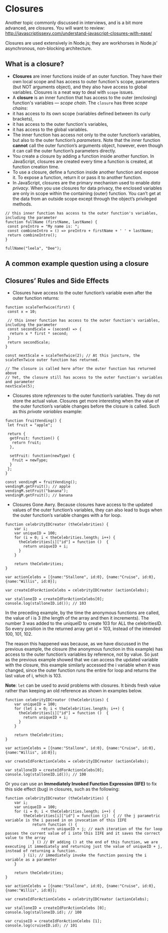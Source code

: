 # Closures
Another topic commonly discussed in interviews, and is a bit more advanced, are closures. You will want to review:
http://javascriptissexy.com/understand-javascript-closures-with-ease/

Closures are used extensively in Node.js; they are workhorses in Node.js’ asynchronous, non-blocking architecture.

## What is a closure?
* **Closures** are inner functions inside of an outer function. They have their own local scope and has access to outer function's scope, parameters (but NOT arguments object), and they also have access to global variables. Closures is a neat way to deal with `scope` issues.
* A **closure** is an inner function that has access to the outer (enclosing) function's variables — _scope chain_. The `closure` has three _scope chains_: 
 * it has access to its own scope (variables defined between its curly brackets), 
 * it has access to the outer function's variables,
 * it has access to the global variables.
* The inner function has access not only to the outer function’s variables, but also to the outer function’s _parameters_. Note that the inner function **cannot** call the outer function’s arguments object, however, even though it can call the outer function’s parameters directly.
* You create a closure by adding a function inside another function. In JavaScript, closures are created every time a function is created, at function creation time.
* To use a closure, define a function inside another function and expose it. To expose a function, return it or pass it to another function.
* In JavaScript, closures are the primary mechanism used to enable _data privacy_. When you use closures for data privacy, the enclosed variables are only in scope within the containing (outer) function. You can’t get at the data from an outside scope except through the object’s privileged methods. 
```
// this inner function has access to the outer function's variables, including the parameter
function fullName (firstName, lastName) {
 const preIntro = "My name is: ";
 const combineIntro = () => preIntro + firstName + ' ' + lastName;
 return combineIntro();
}

fullName("leela", "Dee");
```

## A common example question using a closure


## Closures’ Rules and Side Effects
* Closures have access to the outer function’s variable even after the outer function returns:
 ```
 function scaleTenTwice(first) {
  const x = 10;
  
  // this inner function has access to the outer function's variables, including the parameter
  const secondScale = (second) => {
   return x * first * second;
  }
  return secondScale;
 }
 
 const nextScale = scaleTenTwice(2); // At this juncture, the scaleTenTwice outer function has returned.
 
 // The closure is called here after the outer function has returned above
 // Yet, the closure still has access to the outer function's variables and parameter
 nextScale(5);
 ```

* Closures store _references_ to the outer function’s variables. They do not store the actual value. Closures get more interesting when the value of the outer function’s variable changes before the closure is called. Such as this _private variables_ example:
 ```
 function fruitVending() {
  let fruit = "apple";
  
  return {
   getFruit: function() {
    return fruit;
   },
   
   setFruit: function(newType) {
    fruit = newType;
   }
  };
 }
 
 const vendingM = fruitVending();
 vendingM.getFruit(); // apple
 vendingM.setFruit("banana");
 vendingM.getFruit(); // banana
 ```
* Closures Gone Awry. Because closures have access to the updated values of the outer function’s variables, they can also lead to bugs when the outer function’s variable changes with a for loop.
```
function celebrityIDCreator (theCelebrities) {
    var i;
    var uniqueID = 100;
    for (i = 0; i < theCelebrities.length; i++) {
      theCelebrities[i]["id"] = function ()  {
        return uniqueID + i;
      }
    }
    
    return theCelebrities;
}

var actionCelebs = [{name:"Stallone", id:0}, {name:"Cruise", id:0}, {name:"Willis", id:0}];

var createIdForActionCelebs = celebrityIDCreator (actionCelebs);

var stalloneID = createIdForActionCelebs[0];
console.log(stalloneID.id()); // 103
```
In the preceding example, by the time the anonymous functions are called, the value of i is 3 (the length of the array and then it increments). The number 3 was added to the uniqueID to create 103 for ALL the celebritiesID. So every position in the returned array get id = 103, instead of the intended 100, 101, 102.

The reason this happened was because, as we have discussed in the previous example, the closure (the anonymous function in this example) has access to the outer function’s variables by reference, not by value. So just as the previous example showed that we can access the updated variable with the closure, this example similarly accessed the i variable when it was changed, since the outer function runs the entire for loop and returns the last value of i, which is 103.

**Note**: `let` can be used to avoid problems with closures. It binds fresh value rather than keeping an old reference as shown in examples below.
```
function celebrityIDCreator (theCelebrities) {
    var uniqueID = 100;
    for (let i = 0; i < theCelebrities.length; i++) {
      theCelebrities[i]["id"] = function ()  {
        return uniqueID + i;
      }
    }
    
    return theCelebrities;
}

var actionCelebs = [{name:"Stallone", id:0}, {name:"Cruise", id:0}, {name:"Willis", id:0}];

var createIdForActionCelebs = celebrityIDCreator (actionCelebs);

var stalloneID = createIdForActionCelebs[0];
console.log(stalloneID.id()); // 100
```

Or you can use an **Immediately Invoked Function Expression (IIFE)** to fix this side effect (bug) in closures, such as the following:
```
function celebrityIDCreator (theCelebrities) {
    var i;
    var uniqueID = 100;
    for (i = 0; i < theCelebrities.length; i++) {
        theCelebrities[i]["id"] = function (j)  { // the j parametric variable is the i passed in on invocation of this IIFE
            return function () {
                return uniqueID + j; // each iteration of the for loop passes the current value of i into this IIFE and it saves the correct value to the array
            } () // BY adding () at the end of this function, we are executing it immediately and returning just the value of uniqueID + j, instead of returning a function.
        } (i); // immediately invoke the function passing the i variable as a parameter
    }

    return theCelebrities;
}

var actionCelebs = [{name:"Stallone", id:0}, {name:"Cruise", id:0}, {name:"Willis", id:0}];

var createIdForActionCelebs = celebrityIDCreator (actionCelebs);

var stalloneID = createIdForActionCelebs [0];
console.log(stalloneID.id); // 100

var cruiseID = createIdForActionCelebs [1];
console.log(cruiseID.id); // 101
```
